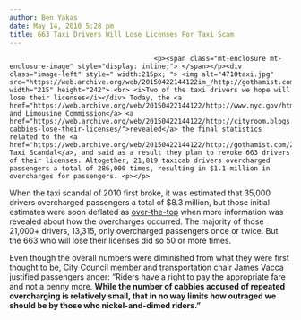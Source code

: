 ```yaml
---
author: Ben Yakas
date: May 14, 2010 5:28 pm
title: 663 Taxi Drivers Will Lose Licenses For Taxi Scam
---
```


	
										<p><span class="mt-enclosure mt-enclosure-image" style="display: inline;"> </span></p><div class="image-left" style=" width:215px; "> <img alt="4710taxi.jpg" src="https://web.archive.org/web/20150422144122im_/http://gothamist.com/attachments/byakas/4710taxi.jpg" width="215" height="242"> <br> <i>Two of the taxi drivers we hope will lose their licenses</i></div> Today, the <a href="https://web.archive.org/web/20150422144122/http://www.nyc.gov/html/tlc/html/home/home.shtml">Taxi and Limousine Commission</a> <a href="https://web.archive.org/web/20150422144122/http://cityroom.blogs.nytimes.com/2010/05/14/633-cabbies-lose-their-licenses/">revealed</a> the final statistics related to the <a href="https://web.archive.org/web/20150422144122/http://gothamist.com/2010/03/13/some_taxi_drivers_scammed_fares_out.php">Great Taxi Scandal</a>, and said as a result they plan to revoke 663 drivers of their licenses. Altogether, 21,819 taxicab drivers overcharged passengers a total of 286,000 times, resulting in $1.1 million in overcharges for passengers. <p></p>

<p>When the taxi scandal of 2010 first broke, it was estimated that 35,000 drivers overcharged passengers a total of $8.3 million, but those initial estimates were soon deflated as <a href="https://web.archive.org/web/20150422144122/http://gothamist.com/2010/03/23/as_more_information_rolls_in.php">over-the-top</a> when more information was revealed about how the overcharges occurred. The majority of those 21,000+ drivers, 13,315, only overcharged passengers once or twice. But the 663 who will lose their licenses did so 50 or more times.</p>

<p>Even though the overall numbers were diminished from what they were first thought to be, City Council member and transportation chair James Vacca justified passengers anger: &#x201C;Riders have a right to pay the appropriate fare and not a penny more. <strong>While the number of cabbies accused of repeated overcharging is relatively small, that in no way limits how outraged we should be by those who nickel-and-dimed riders.&#x201D;</strong></p>					
										
									
				